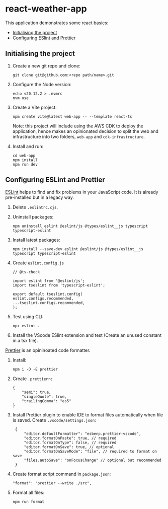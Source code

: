 # react-weather-app

This application demonstrates some react basics:

- [Initialising the project](#initialising-the-project)
- [Configuring ESlint and Prettier](#configuring-eslint-and-prettier)

## Initialising the project

1. Create a new git repo and clone:
   ```
   git clone git@github.com:<repo path/name>.git
   ```
1. Configure the Node version:
   ```
   echo v20.12.2 > .nvmrc
   nvm use
   ```
1. Create a Vite project:

   ```
   npm create vite@latest web-app -- --template react-ts
   ```

   Note: this project will include using the AWS CDK to deploy the application, hence makes an opinionated decision to split the web and infrastructure into two folders, `web-app` and `cdk-infrastructure`.

1. Install and run:
   ```
   cd web-app
   npm install
   npm run dev
   ```

## Configuring ESLint and Prettier

[ESLint](https://eslint.org/) helps to find and fix problems in your JavaScript code. It is already pre-installed but in a legacy way.

1. Delete `.eslintrc.cjs`.

1. Uninstall packages:
   ```
   npm uninstall eslint @eslint/js @types/eslint__js typescript typescript-eslint
   ```
1. Install latest packages:
   ```
   npm install --save-dev eslint @eslint/js @types/eslint__js typescript typescript-eslint
   ```
1. Create `eslint.config.js`

   ```
   // @ts-check

   import eslint from '@eslint/js';
   import tseslint from 'typescript-eslint';

   export default tseslint.config(
   eslint.configs.recommended,
   ...tseslint.configs.recommended,
   );
   ```

1. Test using CLI:
   ```
   npx eslint .
   ```
1. Install the VScode ESlint extension and test (Create an unused constant in a tsx file).

[Prettier](https://prettier.io/) is an opininoated code formatter.

1. Install:

   ```
   npm i -D -E prettier
   ```

1. Create `.prettierrc`
   ```
   {
       "semi": true,
       "singleQuote": true,
       "trailingComma": "es5"
   }
   ```
1. Install Prettier plugin to enable IDE to format files automatically when file is saved. Create `.vscode/settings.json`:
   ```
    {
        "editor.defaultFormatter": "esbenp.prettier-vscode",
        "editor.formatOnPaste": true, // required
        "editor.formatOnType": false, // required
        "editor.formatOnSave": true, // optional
        "editor.formatOnSaveMode": "file", // required to format on save
        "files.autoSave": "onFocusChange" // optional but recommended
    }
   ```
1. Create format script command in `package.json`:
   ```
   "format": "prettier --write ./src",
   ```
1. Format all files:
   ```
   npm run format
   ```
